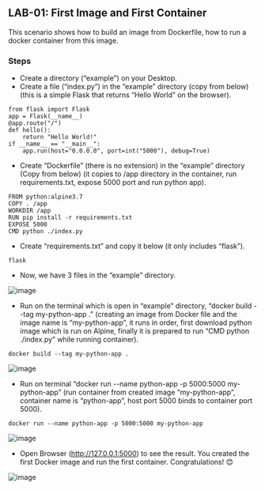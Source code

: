 ## LAB-01: First Image and First Container

This scenario shows how to build an image from Dockerfile, how to run a docker container from this image.

### Steps

- Create a directory (“example”) on your Desktop.
- Create a file (“index.py”) in the “example” directory (copy from below) (this is a simple Flask that returns “Hello World” on the browser).

```
from flask import Flask
app = Flask(__name__)
@app.route("/")
def hello():
    return "Hello World!"
if __name__ == "__main__":
    app.run(host="0.0.0.0", port=int("5000"), debug=True)
```

- Create “Dockerfile” (there is no extension) in the “example” directory (Copy from below) (it copies to /app directory in the container, run requirements.txt, expose 5000 port and run python app).

```
FROM python:alpine3.7
COPY . /app
WORKDIR /app
RUN pip install -r requirements.txt
EXPOSE 5000
CMD python ./index.py
```

- Create “requirements.txt” and copy it below (it only includes “flask”).

```
flask
```

- Now, we have 3 files in the “example” directory.

 ![image](https://user-images.githubusercontent.com/10358317/113274100-99299900-92dd-11eb-9431-a1839dd0b280.png)



- Run on the terminal which is open in “example” directory, “docker build --tag my-python-app .” (creating an image from Docker file and the image name is “my-python-app”, it runs in order, first download python image which is run on Alpine, finally it is prepared to run “CMD python ./index.py” while running container).

```
docker build --tag my-python-app .
```

![image](https://user-images.githubusercontent.com/10358317/113274060-8c0caa00-92dd-11eb-8ac3-285d1552c54d.png)


- Run on terminal “docker run --name python-app -p 5000:5000 my-python-app” (run container from created image “my-python-app”, container name is “python-app”, host port 5000 binds to container port 5000).

```
docker run --name python-app -p 5000:5000 my-python-app
```

![image](https://user-images.githubusercontent.com/10358317/113274079-92028b00-92dd-11eb-9902-da00b07602bb.png)


- Open Browser (http://127.0.0.1:5000) to see the result. You created the first Docker image and run the first container. Congratulations! 😊 

 ![image](https://user-images.githubusercontent.com/10358317/113274597-2967de00-92de-11eb-8a76-1b1adde27f3a.png)

 

